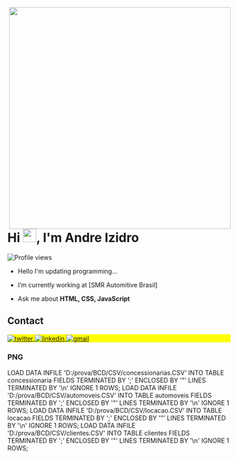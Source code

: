 <img align="right" height="500em"
 src="https://raw.githubusercontent.com/gist/aizidro/ae8c9dbd2542d492098ef020cd937c58/raw/ca44d8700f88fbccf3d74a5c0992d9942832b953/githubcard.svg"/>
 <h1 align="left">Hi <img src="https://raw.githubusercontent.com/kaueMarques/kaueMarques/master/hi.gif" height="30px">, I'm Andre Izidro</h1>
 <p align="left"> <img src="https://komarev.com/ghpvc/?username=aizidro&color=yellow" alt="Profile views" /> </p>

- Hello I'm updating programming...

- I’m currently working at [SMR Automitive Brasil]

- Ask me about **HTML, CSS, JavaScript**

## Contact

<p align="left" style="background:yellow">

<a href="https://twitter.com/fnz_andre" target="_blank">
  <img align="center" src="https://img.shields.io/badge/-AndreIzidro-05122A?style=flat&logo=twitter" alt="twitter"/>  
</a>
<a href="https://linkedin.com/in/aizidro" target="_blank">
  <img align="center" src="https://img.shields.io/badge/-AndreIzidro-05122A?style=flat&logo=linkedin" alt="linkedin"/>
</a>

 <a href = "mailto:andreizidru@gmail.com" target="_blank">
 <img align="center" src="https://img.shields.io/badge/-AndreIzidro-05122A?style=flat&logo=gmail" alt="gmail"/>
</a>
</p>

<!--

<img width="490em" src="https://github-readme-twitter-gazf.vercel.app/api?id=maykbrito&layout=wide&show_reply=off&show_retweet=off" />
<!--
**aizidro/aizidro** is a ✨ _special_ ✨ repository because its `README.md` (this file) appears on your GitHub profile.

Here are some ideas to get you started:

- 🔭 I’m currently working on ...
- 🌱 I’m currently learning ...
- 👯 I’m looking to collaborate on ...
- 🤔 I’m looking for help with ...
- 💬 Ask me about ...
- 📫 How to reach me: ...
- 😄 Pronouns: ...
- ⚡ Fun fact: ...
-->




### PNG


LOAD DATA INFILE 'D:/prova/BCD/CSV/concessionarias.CSV' INTO TABLE concessionaria FIELDS TERMINATED BY ';' ENCLOSED BY '"' LINES TERMINATED BY '\n' IGNORE 1 ROWS;
LOAD DATA INFILE 'D:/prova/BCD/CSV/automoveis.CSV' INTO TABLE automoveis FIELDS TERMINATED BY ';' ENCLOSED BY '"' LINES TERMINATED BY '\n' IGNORE 1 ROWS;
LOAD DATA INFILE 'D:/prova/BCD/CSV/locacao.CSV' INTO TABLE locacao FIELDS TERMINATED BY ';' ENCLOSED BY '"' LINES TERMINATED BY '\n' IGNORE 1 ROWS;
LOAD DATA INFILE 'D:/prova/BCD/CSV/clientes.CSV' INTO TABLE clientes FIELDS TERMINATED BY ';' ENCLOSED BY '"' LINES TERMINATED BY '\n' IGNORE 1 ROWS;

